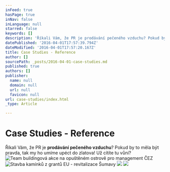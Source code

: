 ```yaml
---
inFeed: true
hasPage: true
inNav: false
inLanguage: null
starred: false
keywords: []
description: 'Říkali Vám, že PR je prodávání pečeného vzduchu? Pokud by to měla být pravda, tak my ho umíme upéct do zlatova! Už cítíte tu vůni?'
datePublished: '2016-04-01T17:57:39.794Z'
dateModified: '2016-04-01T17:57:20.167Z'
title: Case Studies - Reference
author: []
sourcePath: _posts/2016-04-01-case-studies.md
published: true
authors: []
publisher:
  name: null
  domain: null
  url: null
  favicon: null
url: case-studies/index.html
_type: Article

---
```

# Case Studies - Reference

Říkali Vám, že PR je **prodávání pečeného vzduchu**? Pokud by to měla být pravda, tak my ho umíme upéct do zlatova! Už cítíte tu vůni?
![Team buildingová akce na opuštěném ostrově pro management ČEZ](https://s3-us-west-2.amazonaws.com/the-grid-img/p/876a7fa5c3bc10c871b44b5dab2482db8057bb00.jpg)
![Stavba kamínků z grantů EU - revitalizace Šumavy](https://the-grid-user-content.s3-us-west-2.amazonaws.com/7b0d2fd5-a87e-447c-8b8d-b809be4cfa33.jpg)
![](https://the-grid-user-content.s3-us-west-2.amazonaws.com/75e22fa1-9e96-4194-b225-66cc1a239229.jpg)
![](https://the-grid-user-content.s3-us-west-2.amazonaws.com/d19b5aa8-c6b7-49c6-aae6-c9f2be874eb9.jpg)